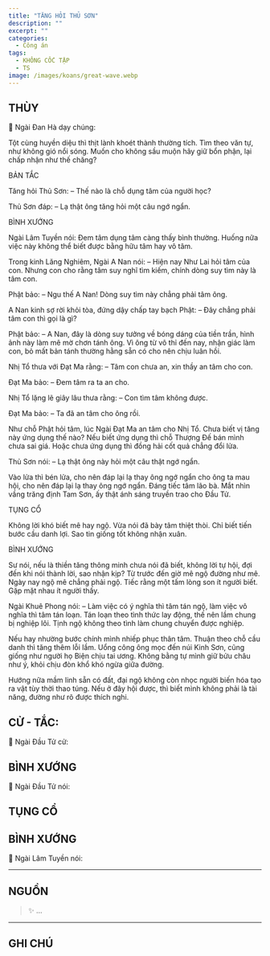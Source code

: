 ```yaml
---
title: "TĂNG HỎI THỦ SƠN"
description: ""
excerpt: ""
categories:
  - Công án
tags:
  - KHÔNG CỐC TẬP
  - TS 
image: /images/koans/great-wave.webp
---
```


## THÙY

📢 Ngài Đan Hà dạy chúng:

Tột cùng huyền diệu thì thịt lành khoét thành thường tích. Tìm theo văn tự, như không gió nổi sóng. Muốn cho không sầu muộn hãy giữ bổn phận, lại chấp nhận như thế chăng?

BẢN TẮC

Tăng hỏi Thủ Sơn:
– Thế nào là chỗ dụng tâm của người học?

Thủ Sơn đáp:
– Lạ thật ông tăng hỏi một câu ngớ ngẩn.

BÌNH XƯỚNG

Ngài Lâm Tuyền nói: Đem tâm dụng tâm càng thấy bình thường. Huống nữa việc này không thể biết được bằng hữu tâm hay vô tâm.

Trong kinh Lăng Nghiêm, Ngài A Nan nói:
– Hiện nay Như Lai hỏi tâm của con. Nhưng con cho rằng tâm suy nghĩ tìm kiếm, chính dòng suy tìm này là tâm con.

Phật bảo:
– Ngu thế A Nan! Dòng suy tìm này chẳng phải tâm ông.

A Nan kinh sợ rời khỏi tòa, đứng dậy chấp tay bạch Phật:
– Đây chẳng phải tâm con thì gọi là gì?

Phật bảo:
– A Nan, đây là dòng suy tưởng về bóng dáng của tiền trần, hình ảnh này làm mê mờ chơn tánh ông. Vì ông từ vô thỉ đến nay, nhận giác làm con, bỏ mất bản tánh thường hằng sẵn có cho nên chịu luân hồi.

Nhị Tổ thưa với Đạt Ma rằng:
– Tâm con chưa an, xin thầy an tâm cho con.

Đạt Ma bảo:
– Đem tâm ra ta an cho.

Nhị Tổ lặng lẽ giây lâu thưa rằng:
– Con tìm tâm không được.

Đạt Ma bảo:
– Ta đã an tâm cho ông rồi.

Như chỗ Phật hỏi tâm, lúc Ngài Đạt Ma an tâm cho Nhị Tổ. Chưa biết vị tăng này ứng dụng thế nào? Nếu biết ứng dụng thì chỗ Thượng Đế bán mình chưa sai giá. Hoặc chưa ứng dụng thì đồng hải cốt quả chẳng đổi lửa.

Thủ Sơn nói:
– Lạ thật ông này hỏi một câu thật ngớ ngẩn.

Vào lửa thì bén lửa, cho nên đáp lại lạ thay ông ngớ ngẩn cho ông ta mau hội, cho nên đáp lại lạ thay ông ngớ ngẩn. Đáng tiếc tâm lão bà. Mắt nhìn vầng trăng định Tam Sơn, ấy thật ánh sáng truyền trao cho Đầu Tử.

TỤNG CỔ

Không lời khó biết mê hay ngộ.
Vừa nói đã bày tâm thiệt thòi.
Chỉ biết tiến bước cầu danh lợi.
Sao tin giống tốt không nhận xuân.

BÌNH XƯỚNG

Sư nói, nếu là thiền tăng thông minh chưa nói đã biết, không lời tự hội, đợi đến khi nói thành lời, sao nhận kịp? Từ trước đến giờ mê ngộ đường như mê. Ngày nay ngộ mê chẳng phải ngộ. Tiếc rằng một tấm lòng son ít người biết. Gặp mặt nhau ít người thấy.

Ngài Khuê Phong nói:
– Làm việc có ý nghĩa thì tâm tán ngộ, làm việc vô nghĩa thì tâm tán loạn. Tán loạn theo tình thức lay động, thế nên lầm chung bị nghiệp lôi. Tịnh ngộ không theo tình làm chung chuyển được nghiệp.

Nếu hay nhường bước chính mình nhiếp phục thân tâm. Thuận theo chỗ cầu danh thì tăng thêm lỗi lầm. Uổng công ông mọc đến núi Kinh Sơn, cũng giống như người họ Biện chịu tai ương. Không bằng tự mình giữ bửu châu như ý, khỏi chịu đòn khổ khó ngừa giữa đường.

Hướng nữa mầm linh sẵn có đất, đại ngộ không còn nhọc người biến hóa tạo ra vật tùy thời thao túng. Nếu ở đây hội được, thì biết mình không phải là tài năng, đường như rõ được thích nghi.


## CỬ - TẮC:

📢 Ngài Đầu Tử cử:

> 

## BÌNH XƯỚNG

📢 Ngài Đầu Tử nói:


## TỤNG CỔ

<blockquote>

</blockquote>

## BÌNH XƯỚNG

📢 Ngài Lâm Tuyền nói:



<hr class="blog-rule" />

## NGUỒN

> ✨ ...

<hr class="blog-rule" />

## GHI CHÚ

[^1]: ⭐️ <a href="/masters/Baizhang-Huaihai" target="_blank">🔗 TS </a>


